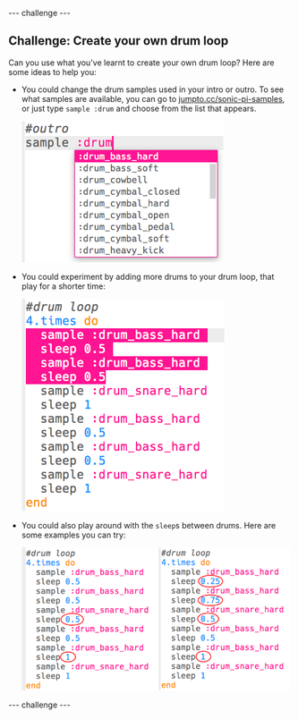 \--- challenge \---

## Challenge: Create your own drum loop

Can you use what you've learnt to create your own drum loop? Here are some ideas to help you:

+ You could change the drum samples used in your intro or outro. To see what samples are available, you can go to [jumpto.cc/sonic-pi-samples](http://jumpto.cc/sonic-pi-samples), or just type `sample :drum` and choose from the list that appears.
    
    ![截屏](images/drum-outro-challenge.png)

+ You could experiment by adding more drums to your drum loop, that play for a shorter time:
    
    ![截屏](images/drum-beat-challenge-1.png)

+ You could also play around with the `sleep`s between drums. Here are some examples you can try:
    
    ![截屏](images/drum-beat-challenge-2.png)

\--- challenge \---